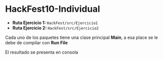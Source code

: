 # HackFest10-Individual
<ul>
<li><strong>Ruta Ejercicio 1: </strong> <code>HackFest/src/Ejercicio1</code></li>
<li><strong>Ruta Ejercicio 2: </strong> <code>HackFest/src/Ejercicio2</code></li>
</ul>
<p>Cada uno de los paquetes tiene una clase principal <strong>Main</strong>, a esa place se le debe de compilar con <strong>Run File</strong></p>
<p>El resultado se presenta en consola</p>
